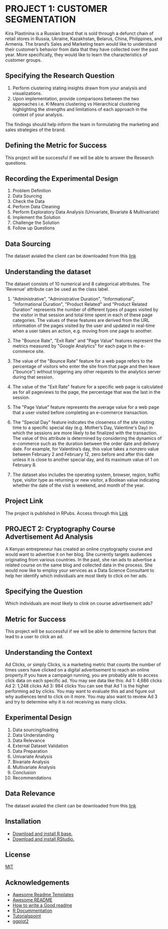
# PROJECT 1: CUSTOMER SEGMENTATION

Kira Plastinina is a Russian brand that is sold through a defunct chain of retail stores in Russia, Ukraine, Kazakhstan, Belarus, China, Philippines, and Armenia. The brand’s Sales and Marketing team would like to understand their customer’s behavior from data that they have collected over the past year. More specifically, they would like to learn the characteristics of customer groups.

## Specifying the Research Question
1. Perform clustering stating insights drawn from your analysis and visualizations.
2. Upon implementation, provide comparisons between the two approaches  i.e. K-Means clustering vs Hierarchical clustering highlighting the strengths and limitations of each approach in the context of your analysis.

The findings should help inform the team in formulating the marketing and sales strategies of the brand.
 
## Defining the Metric for Success
This project will be successful if we will be able to answer the Research questions.
## Recording the Experimental Design

1. Problem Definition
2. Data Sourcing
3. Check the Data
4. Perform Data Cleaning
5. Perform Exploratory Data Analysis  (Univariate, Bivariate & Multivariate)
6. Implement the Solution
7. Challenge the Solution
8. Follow up Questions
## Data Sourcing
The dataset avialed the client can be downloaded from this [link](http://bit.ly/EcommerceCustomersDataset)
## Understanding the dataset
The dataset consists of 10 numerical and 8 categorical attributes. The 'Revenue' attribute can be used as the class label.

1. "Administrative", "Administrative Duration", "Informational", "Informational Duration", "Product Related" and "Product Related Duration" represents the number of different types of pages visited by the visitor in that session and total time spent in each of these page categories. The values of these features are derived from the URL information of the pages visited by the user and updated in real-time when a user takes an action, e.g. moving from one page to another. 

2. The "Bounce Rate", "Exit Rate" and "Page Value" features represent the metrics measured by "Google Analytics" for each page in the e-commerce site. 

3. The value of the "Bounce Rate" feature for a web page refers to the percentage of visitors who enter the site from that page and then leave ("bounce") without triggering any other requests to the analytics server during that session. 

4. The value of the "Exit Rate" feature for a specific web page is calculated as for all pageviews to the page, the percentage that was the last in the session.

5. The "Page Value" feature represents the average value for a web page that a user visited before completing an e-commerce transaction. 

6. The "Special Day" feature indicates the closeness of the site visiting time to a specific special day (e.g. Mother’s Day, Valentine's Day) in which the sessions are more likely to be finalized with the transaction. The value of this attribute is determined by considering the dynamics of e-commerce such as the duration between the order date and delivery date. For example, for Valentina’s day, this value takes a nonzero value between February 2 and February 12, zero before and after this date unless it is close to another special day, and its maximum value of 1 on February 8. 
7. The dataset also includes the operating system, browser, region, traffic type, visitor type as returning or new visitor, a Boolean value indicating whether the date of the visit is weekend, and month of the year.

## Project Link
The project is published in RPubs. Access through this [Link](https://rpubs.com/Brian-Onayngo/911244)

## PROJECT 2: Cryptography Course Advertisement Ad Analysis
A Kenyan entrepreneur has created an online cryptography course and would want to advertise it on her blog. She currently targets audiences originating from various countries. In the past, she ran ads to advertise a related course on the same blog and collected data in the process. She would now like to employ your services as a Data Science Consultant to help her identify which individuals are most likely to click on her ads.
## Specifying the Question
Which individuals are most likely to clink on course advertisement ads?
## Metric for Success
This project will be successful if we will be able to determine factors that lead to a user to click an ad.
## Understanding the Context
Ad Clicks, or simply Clicks, is a marketing metric that counts the number of times users have clicked on a digital advertisement to reach an online property.If you have a campaign running, you are probably able to access click data on each specific ad. You may see data like this: Ad 1: 4,686 clicks Ad 2: 1,248 clicks Ad 3: 984 clicks You can see that Ad 1 is the higher performing ad by clicks. You may want to evaluate this ad and figure out why audiences tend to click on it more. You may also want to review Ad 3 and try to determine why it is not receiving as many clicks.
## Experimental Design
1. Data sourcing/loading
2. Data Understanding
3. Data Relevance
4. External Dataset Validation
5. Data Preparation
6. Univariate Analysis
7. Bivariate Analysis
8. Multivariate Analysis
9. Conclusion
10. Recommendations
## Data Relevance
The dataset avialed the client can be downloaded from this [link](http://bit.ly/IPAdvertisingData)
## Installation
* [Download and install R base.](https://cran.r-project.org/bin/windows/base/)
* [Download and install RStudio.](https://www.rstudio.com/products/rstudio/download/)
## License

[MIT](https://choosealicense.com/licenses/mit/)


## Acknowledgements

 - [Awesome Readme Templates](https://awesomeopensource.com/project/elangosundar/awesome-README-templates)
 - [Awesome README](https://github.com/matiassingers/awesome-readme)
 - [How to write a Good readme](https://bulldogjob.com/news/449-how-to-write-a-good-readme-for-your-github-project)
 - [R Docummentation](https://www.rdocumentation.org/)
 - [Tutorialspoint](https://www.tutorialspoint.com/r/index.htm)
 - [ggplot2](https://ggplot2.tidyverse.org/)
